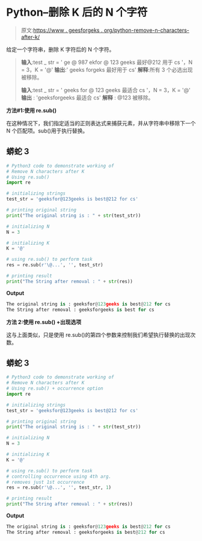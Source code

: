 # Python–删除 K 后的 N 个字符

> 原文:[https://www . geesforgeks . org/python-remove-n-characters-after-k/](https://www.geeksforgeeks.org/python-remove-n-characters-after-k/)

给定一个字符串，删除 K 字符后的 N 个字符。

> **输入**:test _ str = ' ge @ 987 ekfor @ 123 geeks 最好@212 用于 cs '，N = 3，K = '@'
> **输出**:' geeks forgeks 最好用于 cs'
> **解释**:所有 3 个必选出现被移除。
> 
> **输入**:test _ str = ' geeks for @ 123 geeks 最适合 cs '，N = 3，K = '@'
> **输出** : 'geeksforgeeks 最适合 cs'
> **解释** : @123 被移除。

**方法#1:使用 re.sub()**

在这种情况下，我们指定适当的正则表达式来捕获元素，并从字符串中移除下一个 N 个匹配项。sub()用于执行替换。

## 蟒蛇 3

```py
# Python3 code to demonstrate working of 
# Remove N characters after K
# Using re.sub()
import re

# initializing strings
test_str = 'geeksfor@123geeks is best@212 for cs'

# printing original string
print("The original string is : " + str(test_str))

# initializing N 
N = 3

# initializing K 
K = '@'

# using re.sub() to perform task 
res = re.sub(r'\@...', '', test_str)

# printing result 
print("The String after removal : " + str(res)) 
```

**Output**

```py
The original string is : geeksfor@123geeks is best@212 for cs
The String after removal : geeksforgeeks is best for cs

```

**方法 2:使用 re.sub() +出现选项**

这与上面类似，只是使用 re.sub()的第四个参数来控制我们希望执行替换的出现次数。

## 蟒蛇 3

```py
# Python3 code to demonstrate working of 
# Remove N characters after K
# Using re.sub() + occurrence option
import re

# initializing strings
test_str = 'geeksfor@123geeks is best@212 for cs'

# printing original string
print("The original string is : " + str(test_str))

# initializing N 
N = 3

# initializing K 
K = '@'

# using re.sub() to perform task 
# controlling occurrence using 4th arg.
# removes just 1st occurrence
res = re.sub(r'\@...', '', test_str, 1)

# printing result 
print("The String after removal : " + str(res)) 
```

**Output**

```py
The original string is : geeksfor@123geeks is best@212 for cs
The String after removal : geeksforgeeks is best@212 for cs

```